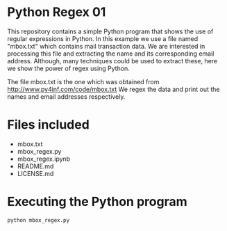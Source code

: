 # Python Regex 01

This repository contains a simple Python program that shows the use of regular expressions in Python. In this example we use a file named "mbox.txt" which contains mail transaction data. We are interested in processing this file and extracting the name and its corresponding email address. Although, many techniques could be used to extract these, here we show the power of regex using Python.

The file mbox.txt is the one which was obtained from http://www.py4inf.com/code/mbox.txt We regex the data and print out the names and email addresses respectively.

# Files included
* mbox.txt
* mbox_regex.py
* mbox_regex.ipynb
* README.md
* LICENSE.md

# Executing the Python program
`python mbox_regex.py`
